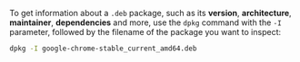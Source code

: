 
To get information about a `.deb` package, such as its **version**, **architecture**, **maintainer**, **dependencies** and more, use the `dpkg` command with the `-I` parameter, followed by the filename of the package you want to inspect:

```Bash
dpkg -I google-chrome-stable_current_amd64.deb
```

